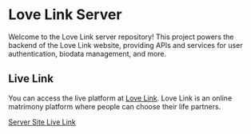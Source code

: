 # Love Link Server

Welcome to the Love Link server repository! This project powers the backend of the Love Link website, providing APIs and services for user authentication, biodata management, and more.

## Live Link
You can access the live platform at [Love Link](https://love-link-client.vercel.app). Love Link is an online matrimony platform where people can choose their life partners.

[Server Site Live Link](https://love-link-server-nine.vercel.app)